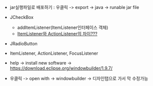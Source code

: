 - jar실행파일로 배포하기 : 우클릭 -> export -> java -> runable jar file

- JCheckBox
  - addItemListener(ItemListener인터페이스 객체)
  - [ItemListener와 ActionListener의 차이???](../workspace/220624-01_jframe/src/Main2.java)
- JRadioButton
- ItemListener, ActionListener, FocusListener

- help -> install new software -> https://download.eclipse.org/windowbuilder/1.9.7/
- 우클릭 -> open with -> windowbuilder -> 디자인탭으로 가서 막 수정가능